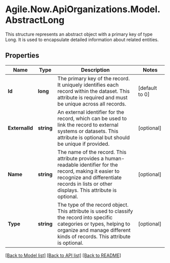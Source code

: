 # Agile.Now.ApiOrganizations.Model.AbstractLong
This structure represents an abstract object with a primary key of type Long. It is used to encapsulate detailed information about related entities.

## Properties

Name | Type | Description | Notes
------------ | ------------- | ------------- | -------------
**Id** | **long** | The primary key of the record. It uniquely identifies each record within the dataset. This attribute is required and must be unique across all records. | [default to 0]
**ExternalId** | **string** | An external identifier for the record, which can be used to link the record to external systems or datasets. This attribute is optional but should be unique if provided. | [optional] 
**Name** | **string** | The name of the record. This attribute provides a human-readable identifier for the record, making it easier to recognize and differentiate records in lists or other displays. This attribute is optional. | [optional] 
**Type** | **string** | The type of the record object. This attribute is used to classify the record into specific categories or types, helping to organize and manage different kinds of records. This attribute is optional. | [optional] 

[[Back to Model list]](../README.md#documentation-for-models) [[Back to API list]](../README.md#documentation-for-api-endpoints) [[Back to README]](../README.md)


